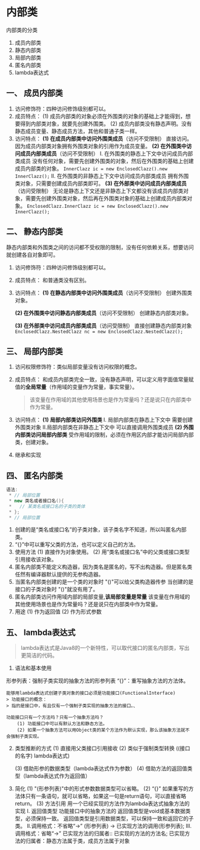 # 内部类
内部类的分类
1. 成员内部类
2. 静态内部类
3. 局部内部类
4. 匿名内部类
5. lambda表达式

## 一、 成员内部类
1. 访问修饰符：四种访问修饰级别都可以。
2. 成员特点：
    (1) 成员内部类的对象必须在外围类的对象的基础上才能得到，想要得到内部类对象，就要先创建外围类。
    (2) 成员内部类没有静态声明。没有静态成员变量、静态成员方法，其他和普通子类一样。
3. 访问特点：
    **(1) 在成员内部类中访问外围类成员**（访问不受限制）
    直接访问。因为成员内部类对象拥有外围类对象的引用作为成员变量。
    **(2) 在外围类中访问成员内部类成员**（访问不受限制）
        I. 在外围类的静态上下文中访问成员内部类成员
        没有任何对象，需要先创建外围类的对象，然后在外围类的基础上创建成员内部类的对象。
        ```
        InnerClazz ic = new EnclosedClazz().new InnerClazz();
        ```
        II. 在外围类的非静态上下文中访问成员内部类成员
        拥有外围类对象，只需要创建成员内部类即可。
    **(3) 在外部类中访问成员内部类成员**（访问受限制）
    无论是静态上下文还是非静态上下文都没有该成员内部类对象，需要先创建外围类对象，然后再在外围类对象的基础上创建成员内部类对象。
        ```
        EnclosedClazz.InnerClazz ic = new EnclosedClazz().new InnerClazz();
        ```
    



## 二、 静态内部类
静态内部类和外围类之间的访问都不受权限的限制，没有任何依赖关系，想要访问就创建各自对象即可。
1. 访问修饰符：四种访问修饰级别都可以。
2. 成员特点：
    和普通类没有区别。
3. 访问特点：
    **(1) 在静态内部类中访问外围类成员**（访问不受限制）
    创建外围类对象。
    
    **(2) 在外围类中访问静态内部类成员**（访问不受限制）
    创建静态内部类对象。
        
    **(3) 在外部类中访问成员内部类成员**（访问受限制）
    直接创建静态内部类对象
        ```
        EnclosedClazz.NestedClazz nc = new EnclosedClazz.NestedClazz();
        ```

## 三、 局部内部类
1. 访问权限修饰符：类似局部变量没有访问权限的概念。
2. 成员特点：
   和成员内部类完全一致，没有静态声明，可以定义用字面值常量赋值的**全局常量**（作用域的变量作为常量，事实常量）。
   > 该变量在作用域的其他使用场景也是作为常量吗？还是说只在内部类中作为常量。
3. 访问特点：
   **(1) 局部内部类访问外围类**
   I. 局部内部类在静态上下文中
   需要创建外围类对象
   II.局部内部类在非静态上下文中
   可以直接调用外围类成员
   **(2) 外围内部类访问局部内部类**
   受作用域的限制，必须在作用区内部才能访问局部内部类，创建对象。

4. 继承和实现

## 四、 匿名内部类
```java
语法:
 * // 局部位置
 * new 类名或者接口名(){
 *   // 某类名或接口名的子类的类体
 * };
 * // 局部位置
 ```

1. 创建的是“类名或接口名”的子类对象，该子类名字不知道，所以叫匿名内部类。
2. “{}”中可以重写父类的方法，也可以定义自己的方法。
3. 使用方法
    (1) 直接作为对象使用。
    (2) 用“类名或接口名”中的父类或接口类型引用接收该对象。
4. 匿名内部类不能定义构造器，因为类名是匿名的，写不出构造器。但是匿名类任然有编译器默认提供的无参构造器。
5. 当匿名内部类创建的是一个类的对象时
    "()"可以给父类构造器传参
    当创建的是接口的子类对象时
    "()"就没有用了。
6. 匿名内部类访问作用域内部的局部变量,**该局部变量是常量**
    该变量在作用域的其他使用场景也是作为常量吗？还是说只在内部类中作为常量。
7. 用途
    (1) 作为返回值
    (2) 作为形式参数

## 五、 lambda表达式
> lambda表达式是Java8的一个新特性，可以取代接口的匿名内部类，写出更简洁的代码。
1. 语法和基本使用

形参列表：强制子类实现的抽象方法的形参列表
“{}”：重写抽象方法的方法体。

    能够用lambda表达式创建子类对象的接口必须是功能接口(FunctionalInterface)
    > 功能接口的概念：
    > 指的是接口中，有且仅有一个强制子类实现的抽象方法的接口。、
    
    功能接口只有一个方法吗？只有一个抽象方法吗？
        (1) 功能接口中可以有默认方法和静态方法。
        (2) 如果一个抽象方法可以用Object类的某个方法作为默认实现，那么该抽象方法就不会强制子类实现。

2. 类型推断的方式
    (1) 直接用父类接口引用接收
    (2) 类似于强制类型转换
        ((接口的名字) lambda表达式)

    (3) 借助形参的数据类型（lambda表达式作为参数）
    (4) 借助方法的返回值类型（lambda表达式作为返回值）
3. 简化
    (1) "(形参列表)"中的形式参数数据类型可以省略。
    (2) “{}” 如果重写的方法体只有一条语句，就可以省略，如果这一句是return语句，可以直接省略return。
    (3) 方法引用
        用一个已经实现的方法作为lambda表达式抽象方法的实现
        I. 返回值类型
        功能接口中的抽象方法的
        返回值类型是void或基本数据类型，必须保持一致。
        返回值类型是引用数据类型，可以保持一致和返回它的子类。
        II.调用格式：不省略“->”
        (形参列表) -> 已实现方法的调用(形参列表);
        III.调用格式：省略“->”
        已实现方法的归属者:: 已实现的方法的方法名;
        已实现方法的归属者：静态方法属于类，成员方法属于对象



